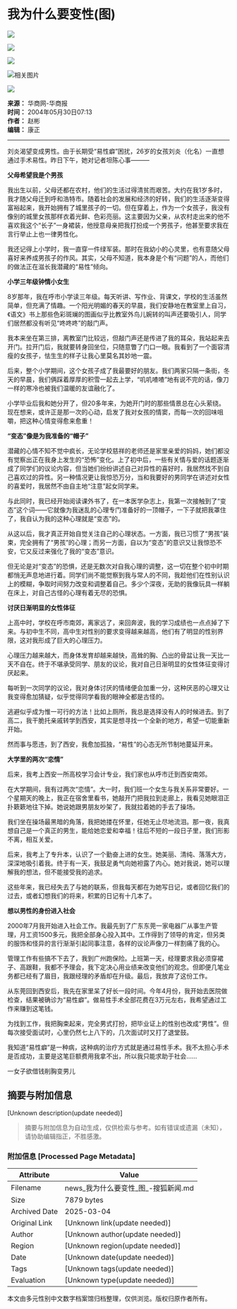 # 我为什么要变性(图)

![](https://images.sohu.com/ccc.gif)

![](https://images.sohu.com/uiue/sohu_logo/2005/sohu_logo2.gif)

![](https://images.sohu.com/uiue/sohu_logo/2005/news_logo2.gif)

![相关图片](https://photo.sohu.com/2004/03/18/41/Img219484188.gif)

![](https://photo.sohu.com/2004/05/30/10/Img220311080.jpg)

**来源：** 华商网-华商报  
**时间：** 2004年05月30日07:13  
**作者：** 赵彬  
**编辑：** 康正

---

刘炎渴望变成男性。由于长期受“易性癖”困扰，26岁的女孩刘炎（化名）一直想通过手术易性。昨日下午，她对记者坦陈心事———

**父母希望我是个男孩**

我出生以前，父母还都在农村，他们的生活过得清贫而艰苦。大约在我1岁多时，我才随父母迁到呼和浩特市。随着社会的发展和经济的好转，我们的生活逐渐变得富裕起来，我开始拥有了城里孩子的一切。但在穿着上，作为一个女孩子，我没有像别的城里女孩那样衣着光鲜、色彩亮丽。这主要因为父亲，从农村走出来的他不喜欢我这个“长子”一身裙装，他授意母亲把我打扮成一个男孩子，他甚至要求我在言行举止上也一律男性化。

我还记得上小学时，我一直穿一件绿军装。那时在我幼小的心灵里，也有意随父母喜好来养成男孩子的作风。其实，父母不知道，我本身是个有“问题”的人，而他们的做法正在滋长我潜藏的“易性”倾向。

**小学三年级钟情小女生**

8岁那年，我在呼市小学读三年级。每天听讲、写作业、背课文，学校的生活虽然简单，但充满了情趣。一个阳光明媚的春天的早晨，我们安静地在教室里上自习，《语文》书上那些色彩斑斓的图画似乎比教室外鸟儿婉转的叫声还要吸引人，同学们居然都没有听见“咚咚咚”的敲门声。

我本来坐在第三排，离教室门比较远，但敲门声还是传进了我的耳朵，我站起来去开门。拉开门后，我就要转身回坐位，只随意瞥了门口一眼。我看到了一个面容清瘦的女孩子，怯生生的样子让我心里莫名其妙地一震。

后来，整个小学期间，这个女孩子成了我最要好的朋友。我们两家只隔一条街，冬天的早晨，我们俩踩着厚厚的积雪一起去上学，“叽叽喳喳”地有说不完的话，像刀一样的寒冷也被我们温暖的友谊融化了。

小学毕业后我和她分开了，但20多年来，为她开门时的那些情景总在心头萦绕。现在想来，或许正是那一次的心动，启发了我对女孩的情窦，而每一次的回味咀嚼，把这种心情变得愈来愈重！

**“变态”像是为我准备的“帽子”**

潜藏的心情不知不觉中疯长，无论学校慈祥的老师还是家里亲爱的妈妈，她们都没有觉察出正在我身上发生的“恐怖”变化。上了初中后，一些有关情与爱的话题逐渐成了同学们的议论内容，但当她们纷纷讲述自己对异性的喜好时，我居然找不到自己喜欢过的异性。另一种情况更让我惊恐万分，当和我要好的男同学在讲述对女性的喜爱时，我居然不由自主地“注意”起女同学来。

与此同时，我已经开始阅读课外书了，在一本医学杂志上，我第一次接触到了“变态”这个词——它就像为我迷乱的心理专门准备好的一顶帽子，一下子就把我罩住了，我自认为我的这种心理就是“变态”的。

从这以后，我才真正开始自觉关注自己的心理状态。一方面，我已习惯了“男孩”装束，完全拥有了“男孩”的心理；而另一方面，自以为“变态”的意识又让我惊恐不安，它又反过来强化了我的“变态”意识。

但无论是对“变态”的恐惧，还是无数次对自我心理的调整，这一切在整个初中时期都悄无声息地进行着。同学们尚不能觉察到我与常人的不同，我趁他们在性别认识上的模糊，争取时间努力改变和调整着自己。多少个深夜，无助的我像玩具一样躺在床上，对自己古怪的心理有着无尽的恐惧。

**讨厌日渐明显的女性体征**

上高中时，学校在呼市南郊，离家远了，来回奔波，我的学习成绩也一点点掉了下来。与初中生不同，高中生对性别的要求变得越来越高，他们有了明显的性别界限，这对我形成了巨大的心理压力。

心理压力越来越大，而身体发育却越来越快，高耸的胸、凸出的骨盆让我一天比一天不自在。终于不堪承受同学、朋友的议论，我对自己日渐明显的女性体征变得讨厌起来。

每听到一次同学的议论，我对身体讨厌的情绪便会加重一分，这种厌恶的心理又让我变得愈加猜疑，似乎觉得同学看我的眼神全都是古怪的。

逃避似乎成为惟一可行的方法！比如上厕所，我总是选择没有人的时候进去。到了高二，我干脆托亲戚转学到西安，其实是想寻找一个全新的地方，希望一切能重新开始。

然而事与愿违，到了西安，我愈加孤独，“易性”的心态无所节制地蔓延开来。

**大学里的两次“恋情”**

后来，我考上西安一所高校学习会计专业，我们家也从呼市迁到西安南郊。

在大学期间，我有过两次“恋情”。大一时，我们班一个女生与我关系非常要好。一个星期天的晚上，我正在宿舍里看书，她敲开门把我拉到走廊上，我看见她眼泪正扑簌簌地往下掉。她说她跟男朋友吵架了，我就拉着她的手去了操场。

我们坐在操场最黑暗的角落，我把她搂在怀里，任她无止尽地流泪。那一夜，我真想自己是一个真正的男生，能给她恋爱和幸福！往后不短的一段日子里，我们形影不离，相互关爱。

后来，我考上了专升本，认识了一个勤奋上进的女生。她美丽、清纯、落落大方，深深地吸引着我。终于有一天，我鼓足勇气向她袒露了内心。她对我说，她可以理解我的想法，但不能接受我的追求。

这些年来，我已经失去了与她的联系，但我每天都在为她写日记，或者回忆我们的过去，或者幻想我们的将来，积累的日记有十几本了。

**想以男性的身份进入社会**

2000年7月我开始进入社会工作。我最先到了广东东莞一家电器厂从事生产管理，月工资1500多元，我把全部身心投入其中。工作得到了领导的肯定，但另类的服饰和怪异的言行渐渐引起同事注意，各样的议论声像刀一样割痛了我的心。

管理工作有些搞不下去了，我到广州跑保险。上班第一天，经理要求我必须穿裙子、高跟鞋，我都不予理会，我下定决心用业绩来改变他们的观念。但即便几笔业务都已经有了眉目，我跟经理的矛盾却在升级。最后，我放弃了这份工作。

从东莞回到西安后，我先在家里呆了好长一段时间。今年4月份，我开始去医院做检查，结果被确诊为“易性癖”。做易性手术全部花费在3万元左右，我希望通过工作来赚到这笔钱。

为找到工作，我把胸束起来，完全男式打扮，把毕业证上的性别也改成“男性”。但每次接受面试时，心里仍然七上八下的，几次面试时又打了退堂鼓。

我知道“易性癖”是一种病，这种病的治疗方式就是通过易性手术。我不太担心手术是否成功，主要是这笔巨额费用我拿不出，所以我只能求助于社会……

一女子欲借钱削胸变男儿
<!-- tcd_original_link http://news.sohu.com/2004/05/30/10/news220311079.shtml -->


## 摘要与附加信息

<!-- tcd_abstract -->
[Unknown description(update needed)]
<!-- tcd_abstract_end -->

> 摘要与附加信息为自动生成，仅供检索与参考。如有错误或遗漏（未知），请协助编辑指正，不胜感激。

### 附加信息 [Processed Page Metadata]

| Attribute       | Value                                  |
|-----------------|----------------------------------------|
| Filename        | news_我为什么要变性_图_-搜狐新闻.md                             |
| Size            | 7879 bytes                           |
| Archived Date   | 2025-03-04                             |
| Original Link   | [Unknown link(update needed)]                       |
| Author          | [Unknown author(update needed)]                               |
| Region          | [Unknown region(update needed)]                               |
| Date            | [Unknown date(update needed)]                                 |
| Tags            | [Unknown tags(update needed)]                                 |
| Evaluation            | [Unknown type(update needed)]                                 |
<!-- tcd_table_end -->

本文由多元性别中文数字档案馆归档整理，仅供浏览。版权归原作者所有。
